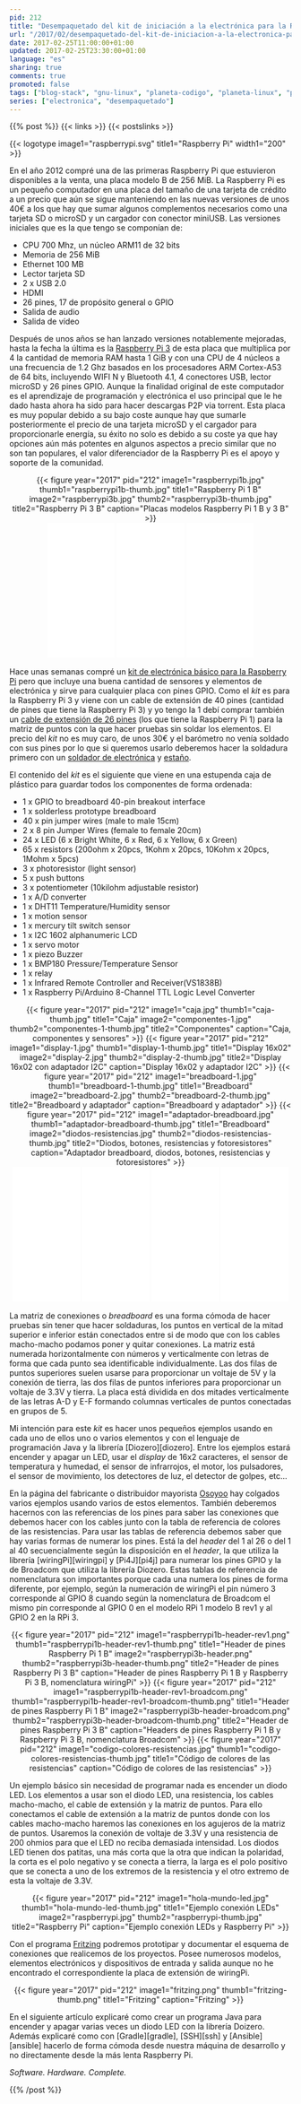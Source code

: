 ```yaml
---
pid: 212
title: "Desempaquetado del kit de iniciación a la electrónica para la Raspberry Pi"
url: "/2017/02/desempaquetado-del-kit-de-iniciacion-a-la-electronica-para-la-raspberry-pi/"
date: 2017-02-25T11:00:00+01:00
updated: 2017-02-25T23:30:00+01:00
language: "es"
sharing: true
comments: true
promoted: false
tags: ["blog-stack", "gnu-linux", "planeta-codigo", "planeta-linux", "programacion"]
series: ["electronica", "desempaquetado"]
---
```


{{% post %}}
{{< links >}}
{{< postslinks >}}

{{< logotype image1="raspberrypi.svg" title1="Raspberry Pi" width1="200" >}}

En el año 2012 compré una de las primeras Raspberry Pi que estuvieron disponibles a la venta, una placa modelo B de 256 MiB. La Raspberry Pi es un pequeño computador en una placa del tamaño de una tarjeta de crédito a un precio que aún se sigue manteniendo en las nuevas versiones de unos 40€ a los que hay que sumar algunos complementos necesarios como una tarjeta SD o microSD y un cargador con conector miniUSB. Las versiones iniciales que es la que tengo se componían de:

* CPU 700 Mhz, un núcleo ARM11 de 32 bits
* Memoria de 256 MiB
* Ethernet 100 MB
* Lector tarjeta SD
* 2 x USB 2.0
* HDMI
* 26 pines, 17 de propósito general o GPIO
* Salida de audio
* Salida de vídeo

Después de unos años se han lanzado versiones notablemente mejoradas, hasta la fecha la última es la [Raspberry Pi 3](https://amzn.to/2mmu6Os) de esta placa que multiplica por 4 la cantidad de memoria RAM hasta 1 GiB y con una CPU de 4 núcleos a una frecuencia de 1.2 Ghz basados en los procesadores ARM Cortex-A53 de 64 bits, incluyendo WIFI N y Bluetooth 4.1, 4 conectores USB, lector microSD y 26 pines GPIO. Aunque la finalidad original de este computador es el aprendizaje de programación y electrónica el uso principal que le he dado hasta ahora ha sido para hacer descargas P2P via torrent. Esta placa es muy popular debido a su bajo coste aunque hay que sumarle posteriormente el precio de una tarjeta microSD y el cargador para proporcionarle energía, su éxito no solo es debido a su coste ya que hay opciones aún más potentes en algunos aspectos a precio similar que no son tan populares, el valor diferenciador de la Raspberry Pi es el apoyo y soporte de la comunidad.

<div class="media" style="text-align: center;">
    {{< figure year="2017" pid="212"
        image1="raspberrypi1b.jpg" thumb1="raspberrypi1b-thumb.jpg" title1="Raspberry Pi 1 B"
        image2="raspberrypi3b.jpg" thumb2="raspberrypi3b-thumb.jpg" title2="Raspberry Pi 3 B"
        caption="Placas modelos Raspberry Pi 1 B y 3 B" >}}
</div>

<div class="media-amazon" style="text-align: center;">
  <iframe style="width:120px;height:240px;" marginwidth="0" marginheight="0" scrolling="no" frameborder="0" src="//rcm-eu.amazon-adsystem.com/e/cm?lt1=_blank&bc1=000000&IS2=1&bg1=FFFFFF&fc1=000000&lc1=0000FF&t=blobit-21&o=30&p=8&l=as4&m=amazon&f=ifr&ref=as_ss_li_til&asins=B01CD5VC92&linkId=8984621587929046662fba2b79079f5e"></iframe>
  <iframe style="width:120px;height:240px;" marginwidth="0" marginheight="0" scrolling="no" frameborder="0" src="//rcm-eu.amazon-adsystem.com/e/cm?lt1=_blank&bc1=000000&IS2=1&bg1=FFFFFF&fc1=000000&lc1=0000FF&t=blobit-21&o=30&p=8&l=as4&m=amazon&f=ifr&ref=as_ss_li_til&asins=B01DDFFOYK&linkId=079335c8a813f0df668ada2e897b7562"></iframe>
  <iframe style="width:120px;height:240px;" marginwidth="0" marginheight="0" scrolling="no" frameborder="0" src="//rcm-eu.amazon-adsystem.com/e/cm?lt1=_blank&bc1=000000&IS2=1&bg1=FFFFFF&fc1=000000&lc1=0000FF&t=blobit-21&o=30&p=8&l=as4&m=amazon&f=ifr&ref=as_ss_li_til&asins=B00J29BR3Y&linkId=4c06245cfc2383a7972edcbe3e42333a"></iframe>
</div>

Hace unas semanas compré un [kit de electrónica básico para la Raspberry Pi](https://amzn.to/2mgnpko) pero que incluye una buena cantidad de sensores y elementos de electrónica y sirve para cualquier placa con pines GPIO. Como el _kit_ es para la Raspberry Pi 3 y viene con un cable de extensión de 40 pines (cantidad de pines que tiene la Raspberry Pi 3) y yo tengo la 1 debí comprar también un [cable de extensión de 26 pines](https://amzn.to/2lSYiDF) (los que tiene la Raspberry Pi 1) para la matriz de puntos con la que hacer pruebas sin soldar los elementos. El precio del _kit_ no es muy caro, de unos 30€ y el barómetro no venía soldado con sus pines por lo que si queremos usarlo deberemos hacer la soldadura primero con un [soldador de electrónica](https://amzn.to/2mtXv8L) y [estaño](https://amzn.to/2lSTYUU).

El contenido del _kit_ es el siguiente que viene en una estupenda caja de plástico para guardar todos los componentes de forma ordenada:

* 1 x GPIO to breadboard 40-pin breakout interface
* 1 x solderless prototype breadboard
* 40 x pin jumper wires (male to male 15cm)
* 2 x 8 pin Jumper Wires (female to female 20cm)
* 24 x LED (6 x Bright White, 6 x Red, 6 x Yellow, 6 x Green)
* 65 x resistors (200ohm x 20pcs, 1Kohm x 20pcs, 10Kohm x 20pcs, 1Mohm x 5pcs)
* 3 x photoresistor (light sensor)
* 5 x push buttons
* 3 x potentiometer (10kilohm adjustable resistor)
* 1 x A/D converter
* 1 x DHT11 Temperature/Humidity sensor
* 1 x motion sensor
* 1 x mercury tilt switch sensor
* 1 x I2C 1602 alphanumeric LCD
*	1 x servo motor
* 1 x piezo Buzzer
* 1 x BMP180 Pressure/Temperature Sensor
* 1 x relay
* 1 x Infrared Remote Controller and Receiver(VS1838B)
* 1 x Raspberry Pi/Arduino 8-Channel TTL Logic Level Converter

<div class="media" style="text-align: center;">
    {{< figure year="2017" pid="212"
        image1="caja.jpg" thumb1="caja-thumb.jpg" title1="Caja"
        image2="componentes-1.jpg" thumb2="componentes-1-thumb.jpg" title2="Componentes"
        caption="Caja, componentes y sensores" >}}
    {{< figure year="2017" pid="212"
        image1="display-1.jpg" thumb1="display-1-thumb.jpg" title1="Display 16x02"
        image2="display-2.jpg" thumb2="display-2-thumb.jpg" title2="Display 16x02 con adaptador I2C"
        caption="Display 16x02 y adaptador I2C" >}}
    {{< figure year="2017" pid="212"
        image1="breadboard-1.jpg" thumb1="breadboard-1-thumb.jpg" title1="Breadboard"
        image2="breadboard-2.jpg" thumb2="breadboard-2-thumb.jpg" title2="Breadboard y adaptador"
        caption="Breadboard y adaptador" >}}
    {{< figure year="2017" pid="212"
        image1="adaptador-breadboard.jpg" thumb1="adaptador-breadboard-thumb.jpg" title1="Breadboard"
        image2="diodos-resistencias.jpg" thumb2="diodos-resistencias-thumb.jpg" title2="Diodos, botones, resistencias y fotoresistores"
        caption="Adaptador breadboard, diodos, botones, resistencias y fotoresistores" >}}
</div>

<div class="media-amazon" style="text-align: center;">
  <iframe style="width:120px;height:240px;" marginwidth="0" marginheight="0" scrolling="no" frameborder="0" src="//rcm-eu.amazon-adsystem.com/e/cm?lt1=_blank&bc1=000000&IS2=1&bg1=FFFFFF&fc1=000000&lc1=0000FF&t=blobit-21&o=30&p=8&l=as4&m=amazon&f=ifr&ref=as_ss_li_til&asins=B01MDUP97N&linkId=a16adfaf3d471a1e94dc0590c0d615be"></iframe>
  <iframe style="width:120px;height:240px;" marginwidth="0" marginheight="0" scrolling="no" frameborder="0" src="//rcm-eu.amazon-adsystem.com/e/cm?lt1=_blank&bc1=000000&IS2=1&bg1=FFFFFF&fc1=000000&lc1=0000FF&t=blobit-21&o=30&p=8&l=as4&m=amazon&f=ifr&ref=as_ss_li_til&asins=B00W9F5LR6&linkId=5668053b0c5cb1aa9ff20db0e39790e8"></iframe>
  <iframe style="width:120px;height:240px;" marginwidth="0" marginheight="0" scrolling="no" frameborder="0" src="//rcm-eu.amazon-adsystem.com/e/cm?lt1=_blank&bc1=000000&IS2=1&bg1=FFFFFF&fc1=000000&lc1=0000FF&t=blobit-21&o=30&p=8&l=as4&m=amazon&f=ifr&ref=as_ss_li_til&asins=B01KC2AQJK&linkId=e45d6edd69dac157bd5ddf58be2cb301"></iframe>
  <iframe style="width:120px;height:240px;" marginwidth="0" marginheight="0" scrolling="no" frameborder="0" src="//rcm-eu.amazon-adsystem.com/e/cm?lt1=_blank&bc1=000000&IS2=1&bg1=FFFFFF&fc1=000000&lc1=0000FF&t=blobit-21&o=30&p=8&l=as4&m=amazon&f=ifr&ref=as_ss_li_til&asins=B008DEYEAW&linkId=1f3f2cae44a45a28da37ac44749ed329"></iframe>
</div>

La matriz de conexiones o _breadboard_ es una forma cómoda de hacer pruebas sin tener que hacer soldaduras, los puntos en vertical de la mitad superior e inferior están conectados entre si de modo que con los cables macho-macho podamos poner y quitar conexiones. La matriz está numerada horizontalmente con números y verticalmente con letras de forma que cada punto sea identificable individualmente. Las dos filas de puntos superiores suelen usarse para proporcionar un voltaje de 5V y la conexión de tierra, las dos filas de puntos inferiores para proporcionar un voltaje de 3.3V y tierra. La placa está dividida en dos mitades verticalmente de las letras A-D y E-F formando columnas verticales de puntos conectadas en grupos de 5.

Mi intención para este _kit_ es hacer unos pequeños ejemplos usando en cada uno de ellos uno o varios elementos y con el lenguaje de programación Java y la librería [Diozero][diozero]. Entre los ejemplos estará encender y apagar un LED, usar el _display_ de 16x2 caracteres, el sensor de temperatura y humedad, el sensor de infrarrojos, el motor, los pulsadores, el sensor de movimiento, los detectores de luz, el detector de golpes, etc...

En la página del fabricante o distribuidor mayorista [Osoyoo](http://osoyoo.com/) hay colgados varios ejemplos usando varios de estos elementos. También deberemos hacernos con las referencias de los pines para saber las conexiones que debemos hacer con los cables junto con la tabla de referencia de colores de las resistencias. Para usar las tablas de referencia debemos saber que hay varias formas de numerar los pines. Está la del _header_ del 1 al 26 o del 1 al 40 secuencialmente según la disposición en el _header_, la que utiliza la librería [wiringPi][wiringpi] y [Pi4J][pi4j] para numerar los pines GPIO y la de Broadcom que utiliza la librería Diozero. Estas tablas de referencia de nomenclatura son importantes porque cada una numera los pines de forma diferente, por ejemplo, según la numeración de wiringPi el pin número 3 corresponde al GPIO 8 cuando según la nomenclatura de Broadcom el mismo pin corresponde al GPIO 0 en el modelo RPi 1 modelo B rev1 y al GPIO 2 en la RPi 3.

<div class="media" style="text-align: center;">
    {{< figure year="2017" pid="212"
        image1="raspberrypi1b-header-rev1.png" thumb1="raspberrypi1b-header-rev1-thumb.png" title1="Header de pines Raspberry Pi 1 B"
        image2="raspberrypi3b-header.png" thumb2="raspberrypi3b-header-thumb.png" title2="Header de pines Raspberry Pi 3 B"
        caption="Header de pines Raspberry Pi 1 B y Raspberry Pi 3 B, nomenclatura wiringPi" >}}
    {{< figure year="2017" pid="212"
        image1="raspberrypi1b-header-rev1-broadcom.png" thumb1="raspberrypi1b-header-rev1-broadcom-thumb.png" title1="Header de pines Raspberry Pi 1 B"
        image2="raspberrypi3b-header-broadcom.png" thumb2="raspberrypi3b-header-broadcom-thumb.png" title2="Header de pines Raspberry Pi 3 B"
        caption="Headers de pines Raspberry Pi 1 B y Raspberry Pi 3 B, nomenclatura Broadcom" >}}
    {{< figure year="2017" pid="212"
        image1="codigo-colores-resistencias.jpg" thumb1="codigo-colores-resistencias-thumb.jpg" title1="Código de colores de las resistencias"
        caption="Código de colores de las resistencias" >}}
</div>

Un ejemplo básico sin necesidad de programar nada es encender un diodo LED. Los elementos a usar son el diodo LED, una resistencia, los cables macho-macho, el cable de extensión y la matriz de puntos. Para ello conectamos el cable de extensión a la matriz de puntos donde con los cables macho-macho haremos las conexiones en los agujeros de la matriz de puntos. Usaremos la conexión de voltaje de 3.3V y una resistencia de 200 ohmios para que el LED no reciba demasiada intensidad. Los diodos LED tienen dos patitas, una más corta que la otra que indican la polaridad, la corta es el polo negativo y se conecta a tierra, la larga es el polo positivo que se conecta a uno de los extremos de la resistencia y el otro extremo de esta la voltaje de 3.3V.

<div class="media" style="text-align: center;">
    {{< figure year="2017" pid="212"
        image1="hola-mundo-led.jpg" thumb1="hola-mundo-led-thumb.jpg" title1="Ejemplo conexión LEDs"
        image2="raspberrypi.jpg" thumb2="raspberrypi-thumb.jpg" title2="Raspberry Pi"
        caption="Ejemplo conexión LEDs y Raspberry Pi" >}}
</div>

Con el programa [Fritzing](http://fritzing.org/home/) podremos prototipar y documentar el esquema de  conexiones que realicemos de los proyectos. Posee numerosos modelos, elementos electrónicos y dispositivos de entrada y salida aunque no he encontrado el correspondiente la placa de extensión de wiringPi.

<div class="media" style="text-align: center;">
    {{< figure year="2017" pid="212"
        image1="fritzing.png" thumb1="fritzing-thumb.png" title1="Fritzing"
        caption="Fritzing" >}}
</div>

En el siguiente artículo explicaré como crear un programa Java para encender y apagar varias veces un diodo LED con la librería Doizero. Además explicaré como con [Gradle][gradle], [SSH][ssh] y [Ansible][ansible] hacerlo de forma cómoda desde nuestra máquina de desarrollo y no directamente desde la más lenta Raspberry Pi.

_Software. Hardware. Complete._

{{% /post %}}
